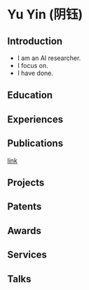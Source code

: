# Yu Yin <span class="text-xl">(阴钰)</span>

## Introduction

- I am an AI researcher.
- I focus on.
- I have done.

## Education

## Experiences

## Publications

[link](/publications)

## Projects

## Patents

## Awards

## Services

## Talks
